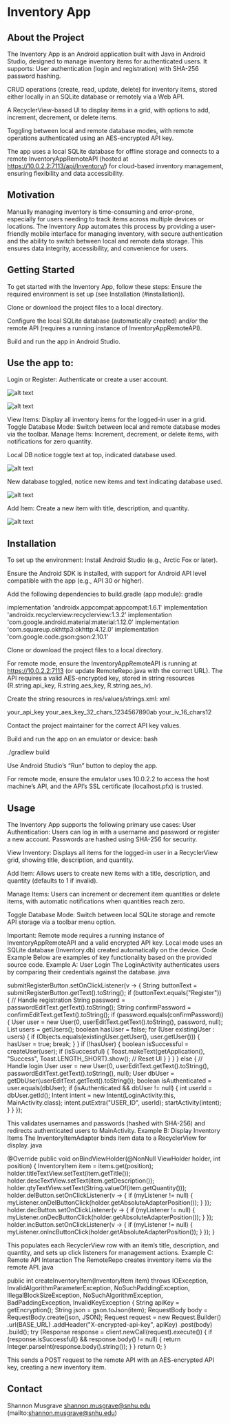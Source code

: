 # Inventory App

## About the Project

The Inventory App is an Android application built with Java in Android Studio, designed to manage inventory items for authenticated users. It supports:
User authentication (login and registration) with SHA-256 password hashing.

CRUD operations (create, read, update, delete) for inventory items, stored either locally in an SQLite database or remotely via a Web API.

A RecyclerView-based UI to display items in a grid, with options to add, increment, decrement, or delete items.

Toggling between local and remote database modes, with remote operations authenticated using an AES-encrypted API key.

The app uses a local SQLite database for offline storage and connects to a remote InventoryAppRemoteAPI (hosted at https://10.0.2.2:7113/api/Inventory/) for cloud-based inventory management, ensuring flexibility and data accessibility.

## Motivation

Manually managing inventory is time-consuming and error-prone, especially for users needing to track items across multiple devices or locations. The Inventory App automates this process by providing a user-friendly mobile interface for managing inventory, with secure authentication and the ability to switch between local and remote data storage. This ensures data integrity, accessibility, and convenience for users.

## Getting Started

To get started with the Inventory App, follow these steps:
Ensure the required environment is set up (see Installation (#installation)).

Clone or download the project files to a local directory.

Configure the local SQLite database (automatically created) and/or the remote API (requires a running instance of InventoryAppRemoteAPI).

Build and run the app in Android Studio.

## Use the app to:

Login or Register: Authenticate or create a user account.

![alt text](images/registeruser.png)

![alt text](images/loginscreen.png)

View Items: Display all inventory items for the logged-in user in a grid.
Toggle Database Mode: Switch between local and remote database modes via the toolbar.
Manage Items: Increment, decrement, or delete items, with notifications for zero quantity.

Local DB notice toggle text at top, indicated database used.

![alt text](images/localdb.png)

New database toggled, notice new items and text indicating database used.

![alt text](images/remotedb.png)

Add Item: Create a new item with title, description, and quantity.

![alt text](images/additem.png)

## Installation

To set up the environment:
Install Android Studio (e.g., Arctic Fox or later).

Ensure the Android SDK is installed, with support for Android API level compatible with the app (e.g., API 30 or higher).

Add the following dependencies to build.gradle (app module):
gradle

implementation 'androidx.appcompat:appcompat:1.6.1'
implementation 'androidx.recyclerview:recyclerview:1.3.2'
implementation 'com.google.android.material:material:1.12.0'
implementation 'com.squareup.okhttp3:okhttp:4.12.0'
implementation 'com.google.code.gson:gson:2.10.1'

Clone or download the project files to a local directory.

For remote mode, ensure the InventoryAppRemoteAPI is running at https://10.0.2.2:7113 (or update RemoteRepo.java with the correct URL). The API requires a valid AES-encrypted key, stored in string resources (R.string.api_key, R.string.aes_key, R.string.aes_iv).

Create the string resources in res/values/strings.xml:
xml

<string name="api_key">your_api_key</string>
<string name="aes_key">your_aes_key_32_chars_1234567890ab</string>
<string name="aes_iv">your_iv_16_chars12</string>

Contact the project maintainer for the correct API key values.

Build and run the app on an emulator or device:
bash

./gradlew build

Use Android Studio’s “Run” button to deploy the app.

For remote mode, ensure the emulator uses 10.0.2.2 to access the host machine’s API, and the API’s SSL certificate (localhost.pfx) is trusted.

## Usage

The Inventory App supports the following primary use cases:
User Authentication: Users can log in with a username and password or register a new account. Passwords are hashed using SHA-256 for security.

View Inventory: Displays all items for the logged-in user in a RecyclerView grid, showing title, description, and quantity.

Add Item: Allows users to create new items with a title, description, and quantity (defaults to 1 if invalid).

Manage Items: Users can increment or decrement item quantities or delete items, with automatic notifications when quantities reach zero.

Toggle Database Mode: Switch between local SQLite storage and remote API storage via a toolbar menu option.

Important: Remote mode requires a running instance of InventoryAppRemoteAPI and a valid encrypted API key. Local mode uses an SQLite database (Inventory.db) created automatically on the device.
Code Example
Below are examples of key functionality based on the provided source code.
Example A: User Login
The LoginActivity authenticates users by comparing their credentials against the database.
java

submitRegisterButton.setOnClickListener(v -> {
    String buttonText = submitRegisterButton.getText().toString();
    if (buttonText.equals("Register")) {
        // Handle registration
        String password = passwordEditText.getText().toString();
        String confirmPassword = confirmEditText.getText().toString();
        if (password.equals(confirmPassword)) {
            User user = new User(0, userEditText.getText().toString(), password, null);
            List<User> users = getUsers();
            boolean hasUser = false;
            for (User existingUser : users) {
                if (Objects.equals(existingUser.getUser(), user.getUser())) {
                    hasUser = true;
                    break;
                }
            }
            if (!hasUser) {
                boolean isSuccessful = createUser(user);
                if (isSuccessful) {
                    Toast.makeText(getApplication(), "Success", Toast.LENGTH_SHORT).show();
                    // Reset UI
                }
            }
        }
    } else {
        // Handle login
        User user = new User(0, userEditText.getText().toString(), passwordEditText.getText().toString(), null);
        User dbUser = getDbUser(userEditText.getText().toString());
        boolean isAuthenticated = user.equals(dbUser);
        if (isAuthenticated && dbUser != null) {
            int userId = dbUser.getId();
            Intent intent = new Intent(LoginActivity.this, MainActivity.class);
            intent.putExtra("USER_ID", userId);
            startActivity(intent);
        }
    }
});

This validates usernames and passwords (hashed with SHA-256) and redirects authenticated users to MainActivity.
Example B: Display Inventory Items
The InventoryItemAdapter binds item data to a RecyclerView for display.
java

@Override
public void onBindViewHolder(@NonNull ViewHolder holder, int position) {
    InventoryItem item = items.get(position);
    holder.titleTextView.setText(item.getTitle());
    holder.descTextView.setText(item.getDescription());
    holder.qtyTextView.setText(String.valueOf(item.getQuantity()));
    holder.delButton.setOnClickListener(v -> {
        if (myListener != null) {
            myListener.onDelButtonClick(holder.getAbsoluteAdapterPosition());
        }
    });
    holder.decButton.setOnClickListener(v -> {
        if (myListener != null) {
            myListener.onDecButtonClick(holder.getAbsoluteAdapterPosition());
        }
    });
    holder.incButton.setOnClickListener(v -> {
        if (myListener != null) {
            myListener.onIncButtonClick(holder.getAbsoluteAdapterPosition());
        }
    });
}

This populates each RecyclerView row with an item’s title, description, and quantity, and sets up click listeners for management actions.
Example C: Remote API Interaction
The RemoteRepo creates inventory items via the remote API.
java

public int createInventoryItem(InventoryItem item) throws IOException, InvalidAlgorithmParameterException,
        NoSuchPaddingException, IllegalBlockSizeException, NoSuchAlgorithmException,
        BadPaddingException, InvalidKeyException {
    String apiKey = getEncryption();
    String json = gson.toJson(item);
    RequestBody body = RequestBody.create(json, JSON);
    Request request = new Request.Builder()
            .url(BASE_URL)
            .addHeader("X-encrypted-api-key", apiKey)
            .post(body)
            .build();
    try (Response response = client.newCall(request).execute()) {
        if (response.isSuccessful() && response.body() != null) {
            return Integer.parseInt(response.body().string());
        }
    }
    return 0;
}

This sends a POST request to the remote API with an AES-encrypted API key, creating a new inventory item.

## Contact

Shannon Musgrave
shannon.musgrave@snhu.edu (mailto:shannon.musgrave@snhu.edu)


